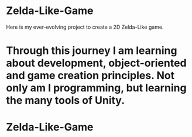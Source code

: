 # Zelda-Like-Game
Here is my ever-evolving project to create a 2D Zelda-Like game.

Through this journey I am learning about development, object-oriented and game creation principles.
Not only am I programming, but learning the many tools of Unity.
=======
# Zelda-Like-Game

